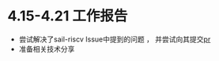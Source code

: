 # 4.15-4.21 工作报告

* 尝试解决了sail-riscv Issue中提到的问题 ， 并尝试向其提交[pr](https://github.com/riscv/sail-riscv/pull/456)
* 准备相关技术分享
